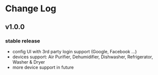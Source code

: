 # Change Log

## v1.0.0

### stable release

* config UI with 3rd party login support (Google, Facebook ...)
* devices support: Air Purifier, Dehumidifier, Dishwasher, Refrigerator, Washer & Dryer
* more device support in future
